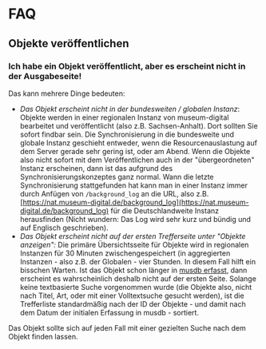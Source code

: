 # FAQ

## Objekte veröffentlichen

### Ich habe ein Objekt veröffentlicht, aber es erscheint nicht in der Ausgabeseite!

Das kann mehrere Dinge bedeuten:

- _Das Objekt erscheint nicht in der bundesweiten / globalen Instanz_:
  Objekte werden in einer regionalen Instanz von museum-digital bearbeitet und veröffentlicht (also z.B. Sachsen-Anhalt). Dort sollten Sie sofort findbar sein. Die Synchronisierung in die bundesweite und globale Instanz geschieht entweder, wenn die Resourcenauslastung auf dem Server gerade sehr gering ist, oder am Abend. Wenn die Objekte also nicht sofort mit dem Veröffentlichen auch in der "übergeordneten" Instanz erscheinen, dann ist das aufgrund des Synchronisierungskonzeptes ganz normal.
  Wann die letzte Synchronisierung stattgefunden hat kann man in einer Instanz immer durch Anfügen von `/background_log` an die URL, also z.B. [https://nat.museum-digital.de/background_log](https://nat.museum-digital.de/background_log) für die Deutschlandweite Instanz herausfinden (Nicht wundern: Das Log wird sehr kurz und bündig und auf Englisch geschrieben).
- _Das Objekt erscheint nicht auf der ersten Trefferseite unter "Objekte anzeigen":_
  Die primäre Übersichtsseite für Objekte wird in regionalen Instanzen für 30 Minuten zwischengespeichert (in aggregierten Instanzen - also z.B. der Globalen - vier Stunden. In diesem Fall hilft ein bisschen Warten.
  Ist das Objekt schon länger in [musdb erfasst](../musdb/Objekte/), dann erscheint es wahrscheinlich deshalb nicht auf der ersten Seite. Solange keine textbasierte Suche vorgenommen wurde (die Objekte also, nicht nach Titel, Art, oder mit einer Volltextsuche gesucht werden), ist die Trefferliste standardmäßig nach der ID der Objekte - und damit nach dem Datum der initialen Erfassung in musdb - sortiert.

Das Objekt sollte sich auf jeden Fall mit einer gezielten Suche nach dem Objekt finden lassen.
